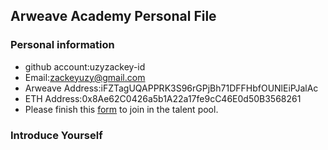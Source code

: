## Arweave Academy Personal File

### Personal information

- github account:uzyzackey-id
- Email:zackeyuzy@gmail.com
- Arweave Address:iFZTagUQAPPRK3S96rGPjBh71DFFHbfOUNlEiPJalAc
- ETH Address:0x8Ae62C0426a5b1A22a17fe9cC46E0d50B3568261
- Please finish this [form](https://docs.google.com/forms/d/e/1FAIpQLSfWA5fIIcBgmRppm3jNz5vmf9Mai_QMVil-2pO4r7YKn_Zhtw/viewform?usp=sf_link) to join in the talent pool.

### Introduce Yourself
